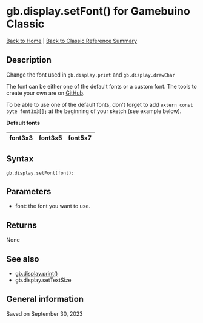 
# gb.display.setFont() for Gamebuino Classic

[Back to Home](./../../../README.MD) | [Back to Classic Reference Summary](./README.MD)

## Description

Change the font used in `gb.display.print` and `gb.display.drawChar`

The font can be either one of the default fonts or a custom font. The tools to create your own are on [GitHub](https://github.com/Rodot/Gamebuino-Font).

To be able to use one of the default fonts, don't forget to add `extern const byte font3x3[];` at the beginning of your sketch (see example below).

**Default fonts**


| font3x3 | font3x5 | font5x7 |
|:-------:|:-------:|:-------:|

## Syntax

```
gb.display.setFont(font);
```

## Parameters

- font: the font you want to use.

## Returns

None

## See also

- [gb.display.print()](./gb-display-print.md)
- gb.display.setTextSize

## General information

Saved on September 30, 2023

